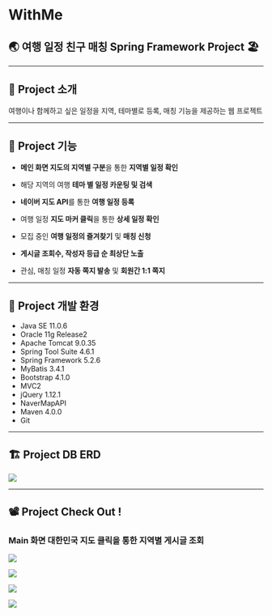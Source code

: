 # WithMe

## 🌏 여행 일정 친구 매칭 Spring Framework Project 🏖

---
## 📢 Project 소개

여행이나 함께하고 싶은 일정을 지역, 테마별로 등록, 매칭 기능을 제공하는 웹 프로젝트

---

## 🔑 Project 기능

- **메인 화면 지도의 지역별 구분**을 통한 **지역별 일정 확인**

- 해당 지역의 여행 **테마 별 일정 카운팅 및 검색**

- **네이버 지도 API**를 통한 **여행 일정 등록**

- 여행 일정 **지도 마커 클릭**을 통한 **상세 일정 확인**

- 모집 중인 **여행 일정의 즐겨찾기** 및 **매칭 신청**

- **게시글 조회수, 작성자 등급 순 최상단 노출**

- 관심, 매칭 일정 **자동 쪽지 발송** 및 **회원간 1:1 쪽지**



---

## 🔧 Project 개발 환경

- Java SE 11.0.6
- Oracle 11g Release2
- Apache Tomcat 9.0.35
- Spring Tool Suite 4.6.1
- Spring Framework 5.2.6
- MyBatis 3.4.1
- Bootstrap 4.1.0
- MVC2
- jQuery 1.12.1
- NaverMapAPI
- Maven 4.0.0
- Git

---

## 🏗 Project DB ERD

![](https://images.velog.io/images/gillog/post/41267535-e027-4263-92e0-63698fb4a932/%EA%B7%B8%EB%A6%BC1.png)

---

## 📽 Project Check Out !

### Main 화면 대한민국 지도 클릭을 통한 지역별 게시글 조회
![](https://images.velog.io/images/gillog/post/01bd240b-a9c0-46d1-be56-b4ee37f7cd34/1.gif)


![](https://images.velog.io/images/gillog/post/212d3bfd-a7ba-4b19-b1fe-828e2945f101/a.PNG)

![](https://images.velog.io/images/gillog/post/97af1450-f53f-44be-8c79-48acd6eb20ca/b.PNG)

![](https://images.velog.io/images/gillog/post/8bcd7584-3fb5-4a72-98e2-49e4032b91ea/c.PNG)
